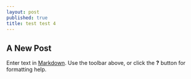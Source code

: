 ```yaml
---
layout: post
published: true
title: test test 4
---
```



## A New Post

Enter text in [Markdown](http://daringfireball.net/projects/markdown/). Use the toolbar above, or click the **?** button for formatting help.
